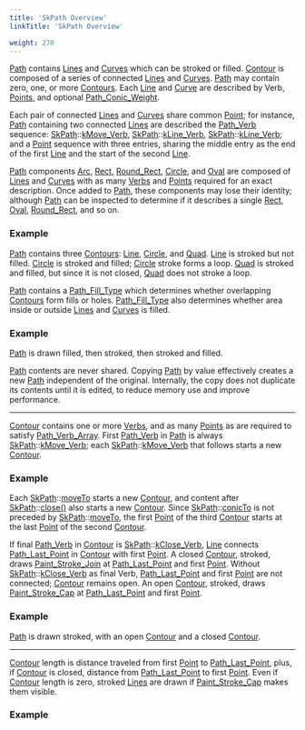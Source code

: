 ```yaml
---
title: 'SkPath Overview'
linkTitle: 'SkPath Overview'

weight: 270
---
```


<a href='https://api.skia.org/classSkPath.html'>Path</a> contains
<a href='undocumented#Line'>Lines</a> and
<a href='undocumented#Curve'>Curves</a> which can be stroked or filled.
<a href='#Contour'>Contour</a> is composed of a series of connected
<a href='undocumented#Line'>Lines</a> and
<a href='undocumented#Curve'>Curves</a>.
<a href='https://api.skia.org/classSkPath.html'>Path</a> may contain zero, one,
or more <a href='#Contour'>Contours</a>. Each
<a href='undocumented#Line'>Line</a> and <a href='undocumented#Curve'>Curve</a>
are described by Verb,
<a href='https://api.skia.org/structSkPoint.html'>Points</a>, and optional
<a href='#Path_Conic_Weight'>Path_Conic_Weight</a>.

Each pair of connected <a href='undocumented#Line'>Lines</a> and
<a href='undocumented#Curve'>Curves</a> share common
<a href='https://api.skia.org/structSkPoint.html'>Point</a>; for instance,
<a href='https://api.skia.org/classSkPath.html'>Path</a> containing two
connected <a href='undocumented#Line'>Lines</a> are described the
<a href='#Path_Verb'>Path_Verb</a> sequence:
<a href='https://api.skia.org/classSkPath.html'>SkPath</a>::<a href='#SkPath_kMove_Verb'>kMove_Verb</a>,
<a href='https://api.skia.org/classSkPath.html'>SkPath</a>::<a href='#SkPath_kLine_Verb'>kLine_Verb</a>,
<a href='https://api.skia.org/classSkPath.html'>SkPath</a>::<a href='#SkPath_kLine_Verb'>kLine_Verb</a>;
and a <a href='https://api.skia.org/structSkPoint.html'>Point</a> sequence with
three entries, sharing the middle entry as the end of the first
<a href='undocumented#Line'>Line</a> and the start of the second
<a href='undocumented#Line'>Line</a>.

<a href='https://api.skia.org/classSkPath.html'>Path</a> components
<a href='undocumented#Arc'>Arc</a>,
<a href='https://api.skia.org/classSkPath.html#af037025a1adad16072abbbcd83b621f2'>Rect</a>,
<a href='#RRect'>Round_Rect</a>, <a href='undocumented#Circle'>Circle</a>, and
<a href='undocumented#Oval'>Oval</a> are composed of
<a href='undocumented#Line'>Lines</a> and
<a href='undocumented#Curve'>Curves</a> with as many
<a href='https://api.skia.org/classSkPath.html#ac36f638ac96f3428626e993eacf84ff0'>Verbs</a>
and <a href='https://api.skia.org/structSkPoint.html'>Points</a> required for an
exact description. Once added to
<a href='https://api.skia.org/classSkPath.html'>Path</a>, these components may
lose their identity; although
<a href='https://api.skia.org/classSkPath.html'>Path</a> can be inspected to
determine if it describes a single
<a href='https://api.skia.org/classSkPath.html#af037025a1adad16072abbbcd83b621f2'>Rect</a>,
<a href='undocumented#Oval'>Oval</a>, <a href='#RRect'>Round_Rect</a>, and so
on.

### Example

<div><fiddle-embed-sk name="93887af0c1dac49521972698cf04069c"><div><a href='https://api.skia.org/classSkPath.html'>Path</a> contains three <a href='#Contour'>Contours</a>: <a href='undocumented#Line'>Line</a>, <a href='undocumented#Circle'>Circle</a>, and <a href='https://api.skia.org/classSkPath.html#ad75d5a934476ac6543d6d7ddd8dbb90a'>Quad</a>. <a href='undocumented#Line'>Line</a> is stroked but
not filled. <a href='undocumented#Circle'>Circle</a> is stroked and filled; <a href='undocumented#Circle'>Circle</a> stroke forms a loop. <a href='https://api.skia.org/classSkPath.html#ad75d5a934476ac6543d6d7ddd8dbb90a'>Quad</a>
is stroked and filled, but since it is not closed, <a href='https://api.skia.org/classSkPath.html#ad75d5a934476ac6543d6d7ddd8dbb90a'>Quad</a> does not stroke a loop.
</div></fiddle-embed-sk></div>

<a href='https://api.skia.org/classSkPath.html'>Path</a> contains a
<a href='#Path_Fill_Type'>Path_Fill_Type</a> which determines whether
overlapping <a href='#Contour'>Contours</a> form fills or holes.
<a href='#Path_Fill_Type'>Path_Fill_Type</a> also determines whether area inside
or outside <a href='undocumented#Line'>Lines</a> and
<a href='undocumented#Curve'>Curves</a> is filled.

### Example

<div><fiddle-embed-sk name="36a995442c081ee779ecab2962d36e69"><div><a href='https://api.skia.org/classSkPath.html'>Path</a> is drawn filled, then stroked, then stroked and filled.
</div></fiddle-embed-sk></div>

<a href='https://api.skia.org/classSkPath.html'>Path</a> contents are never
shared. Copying <a href='https://api.skia.org/classSkPath.html'>Path</a> by
value effectively creates a new
<a href='https://api.skia.org/classSkPath.html'>Path</a> independent of the
original. Internally, the copy does not duplicate its contents until it is
edited, to reduce memory use and improve performance.

<a name='Contour'></a>

---

<a href='#Contour'>Contour</a> contains one or more
<a href='https://api.skia.org/classSkPath.html#ac36f638ac96f3428626e993eacf84ff0'>Verbs</a>,
and as many <a href='https://api.skia.org/structSkPoint.html'>Points</a> as are
required to satisfy <a href='#Path_Verb_Array'>Path_Verb_Array</a>. First
<a href='#Path_Verb'>Path_Verb</a> in
<a href='https://api.skia.org/classSkPath.html'>Path</a> is always
<a href='https://api.skia.org/classSkPath.html'>SkPath</a>::<a href='#SkPath_kMove_Verb'>kMove_Verb</a>;
each
<a href='https://api.skia.org/classSkPath.html'>SkPath</a>::<a href='#SkPath_kMove_Verb'>kMove_Verb</a>
that follows starts a new <a href='#Contour'>Contour</a>.

### Example

<div><fiddle-embed-sk name="0374f2dcd7effeb1dd435205a6c2de6f"><div>Each <a href='https://api.skia.org/classSkPath.html'>SkPath</a>::<a href='#SkPath_moveTo'>moveTo</a> starts a new <a href='#Contour'>Contour</a>, and content after <a href='https://api.skia.org/classSkPath.html'>SkPath</a>::<a href='#SkPath_close'>close()</a>
also starts a new <a href='#Contour'>Contour</a>. Since <a href='https://api.skia.org/classSkPath.html'>SkPath</a>::<a href='#SkPath_conicTo'>conicTo</a> is not preceded by
<a href='https://api.skia.org/classSkPath.html'>SkPath</a>::<a href='#SkPath_moveTo'>moveTo</a>, the first <a href='https://api.skia.org/structSkPoint.html'>Point</a> of the third <a href='#Contour'>Contour</a> starts at the last <a href='https://api.skia.org/structSkPoint.html'>Point</a>
of the second <a href='#Contour'>Contour</a>.
</div></fiddle-embed-sk></div>

If final <a href='#Path_Verb'>Path_Verb</a> in <a href='#Contour'>Contour</a> is
<a href='https://api.skia.org/classSkPath.html'>SkPath</a>::<a href='#SkPath_kClose_Verb'>kClose_Verb</a>,
<a href='undocumented#Line'>Line</a> connects
<a href='#Path_Last_Point'>Path_Last_Point</a> in <a href='#Contour'>Contour</a>
with first <a href='https://api.skia.org/structSkPoint.html'>Point</a>. A closed
<a href='#Contour'>Contour</a>, stroked, draws
<a href='#Paint_Stroke_Join'>Paint_Stroke_Join</a> at
<a href='#Path_Last_Point'>Path_Last_Point</a> and first
<a href='https://api.skia.org/structSkPoint.html'>Point</a>. Without
<a href='https://api.skia.org/classSkPath.html'>SkPath</a>::<a href='#SkPath_kClose_Verb'>kClose_Verb</a>
as final Verb, <a href='#Path_Last_Point'>Path_Last_Point</a> and first
<a href='https://api.skia.org/structSkPoint.html'>Point</a> are not connected;
<a href='#Contour'>Contour</a> remains open. An open
<a href='#Contour'>Contour</a>, stroked, draws
<a href='#Paint_Stroke_Cap'>Paint_Stroke_Cap</a> at
<a href='#Path_Last_Point'>Path_Last_Point</a> and first
<a href='https://api.skia.org/structSkPoint.html'>Point</a>.

### Example

<div><fiddle-embed-sk name="7a1f39b12d2cd8b7f5b1190879259cb2"><div><a href='https://api.skia.org/classSkPath.html'>Path</a> is drawn stroked, with an open <a href='#Contour'>Contour</a> and a closed <a href='#Contour'>Contour</a>.
</div></fiddle-embed-sk></div>

<a name='Contour_Zero_Length'></a>

---

<a href='#Contour'>Contour</a> length is distance traveled from first
<a href='https://api.skia.org/structSkPoint.html'>Point</a> to
<a href='#Path_Last_Point'>Path_Last_Point</a>, plus, if
<a href='#Contour'>Contour</a> is closed, distance from
<a href='#Path_Last_Point'>Path_Last_Point</a> to first
<a href='https://api.skia.org/structSkPoint.html'>Point</a>. Even if
<a href='#Contour'>Contour</a> length is zero, stroked
<a href='undocumented#Line'>Lines</a> are drawn if
<a href='#Paint_Stroke_Cap'>Paint_Stroke_Cap</a> makes them visible.

### Example

<div><fiddle-embed-sk name="62848df605af6258653d9e16b27d8f7f"></fiddle-embed-sk></div>
